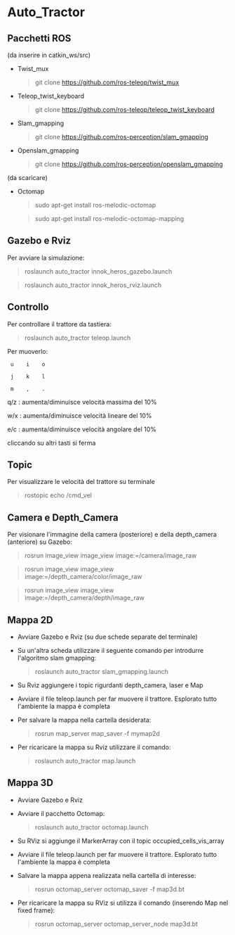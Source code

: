 # Auto_Tractor

## Pacchetti ROS 
(da inserire in catkin_ws/src)
- Twist_mux

  > git clone https://github.com/ros-teleop/twist_mux
- Teleop_twist_keyboard
  > git clone https://github.com/ros-teleop/teleop_twist_keyboard
- Slam_gmapping
  > git clone https://github.com/ros-perception/slam_gmapping
- Openslam_gmapping
  > git clone https://github.com/ros-perception/openslam_gmapping
  
(da scaricare)
- Octomap

  > sudo apt-get install ros-melodic-octomap
  
  > sudo apt-get install ros-melodic-octomap-mapping

## Gazebo e Rviz
Per avviare la simulazione:
> roslaunch auto_tractor innok_heros_gazebo.launch

> roslaunch auto_tractor innok_heros_rviz.launch

## Controllo
Per controllare il trattore da tastiera:
> roslaunch auto_tractor teleop.launch

Per muoverlo:  

     u    i    o
   
     j    k    l
   
     m    ,    .

q/z : aumenta/diminuisce velocità massima del 10%

w/x : aumenta/diminuisce velocità lineare del 10%

e/c : aumenta/diminuisce velocità angolare del 10%  

cliccando su altri tasti si ferma

## Topic
Per visualizzare le velocità del trattore su terminale
> rostopic echo /cmd_vel

## Camera e Depth_Camera
Per visionare l'immagine della camera (posteriore) e della depth_camera (anteriore) su Gazebo:
> rosrun image_view image_view image:=/camera/image_raw

> rosrun image_view image_view image:=/depth_camera/color/image_raw

> rosrun image_view image_view image:=/depth_camera/depth/image_raw

## Mappa 2D
- Avviare Gazebo e Rviz (su due schede separate del terminale)
- Su un'altra scheda utilizzare il seguente comando per introdurre l'algoritmo slam gmapping:

  > roslaunch auto_tractor slam_gmapping.launch
- Su Rviz aggiungere i topic rigurdanti depth_camera, laser e Map
- Avviare il file teleop.launch per far muovere il trattore. Esplorato tutto l'ambiente la mappa è completa
- Per salvare la mappa nella cartella desiderata: 
  > rosrun map_server map_saver -f mymap2d
- Per ricaricare la mappa su Rviz utilizzare il comando: 
  > roslaunch auto_tractor map.launch

## Mappa 3D
- Avviare Gazebo e Rviz
- Avviare il pacchetto Octomap:

  > roslaunch auto_tractor octomap.launch
- Su RViz si aggiunge il MarkerArray con il topic occupied_cells_vis_array
- Avviare il file teleop.launch per far muovere il trattore. Esplorato tutto l'ambiente la mappa è completa
- Salvare la mappa appena realizzata nella cartella di interesse:
  > rosrun octomap_server octomap_saver -f map3d.bt
- Per ricaricare la mappa su RViz si utilizza il comando (inserendo Map nel fixed frame):
  > rosrun octomap_server octomap_server_node map3d.bt

